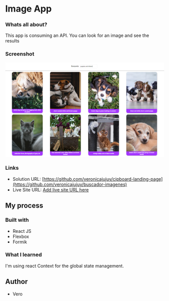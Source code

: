 # Image App

### Whats all about?

This app is consuming an API. You can look for an image and see the results


### Screenshot

![](./captura.PNG)


### Links

- Solution URL: [https://github.com/veronicajujuy/cipboard-landing-page](https://github.com/veronicajujuy/buscador-imagenes)
- Live Site URL: [Add live site URL here](https://buscador-imagenes-indol.vercel.app/)

## My process

### Built with

- React JS
- Flexbox
- Formik


### What I learned

I'm using react Context for the global state management.


## Author

- Vero
